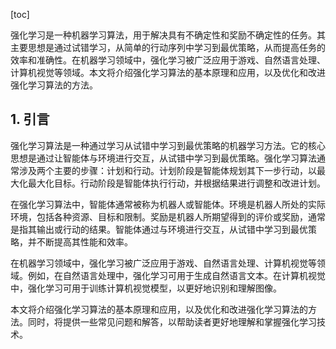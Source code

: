 
[toc]                    
                
                
强化学习是一种机器学习算法，用于解决具有不确定性和奖励不确定性的任务。其主要思想是通过试错学习，从简单的行动序列中学习到最优策略，从而提高任务的效率和准确性。在机器学习领域中，强化学习被广泛应用于游戏、自然语言处理、计算机视觉等领域。本文将介绍强化学习算法的基本原理和应用，以及优化和改进强化学习算法的方法。

## 1. 引言

强化学习算法是一种通过学习从试错中学习到最优策略的机器学习方法。它的核心思想是通过让智能体与环境进行交互，从试错中学习到最优策略。强化学习算法通常涉及两个主要的步骤：计划和行动。计划阶段是智能体规划其下一步行动，以最大化最大化目标。行动阶段是智能体执行行动，并根据结果进行调整和改进计划。

在强化学习算法中，智能体通常被称为机器人或智能体。环境是机器人所处的实际环境，包括各种资源、目标和限制。奖励是机器人所期望得到的评价或奖励，通常是指其输出或行动的结果。智能体通过与环境进行交互，从试错中学习到最优策略，并不断提高其性能和效率。

在机器学习领域中，强化学习被广泛应用于游戏、自然语言处理、计算机视觉等领域。例如，在自然语言处理中，强化学习可用于生成自然语言文本。在计算机视觉中，强化学习可用于训练计算机视觉模型，以更好地识别和理解图像。

本文将介绍强化学习算法的基本原理和应用，以及优化和改进强化学习算法的方法。同时，将提供一些常见问题和解答，以帮助读者更好地理解和掌握强化学习技术。

